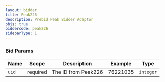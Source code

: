 ```yaml
---
layout: bidder
title: Peak226
description: Prebid Peak Bidder Adaptor
pbjs: true
biddercode: peak226
sidebarType: 1
---
```


### Bid Params


| Name  | Scope    | Description         | Example  | Type      |
|-------|----------|---------------------|----------|-----------|
| `uid` | required | The ID from Peak226 | 76221035 | `integer` |

